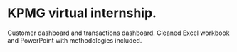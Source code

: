 # KPMG virtual internship. 
Customer dashboard and transactions dashboard. Cleaned Excel workbook and PowerPoint with methodologies included. 
